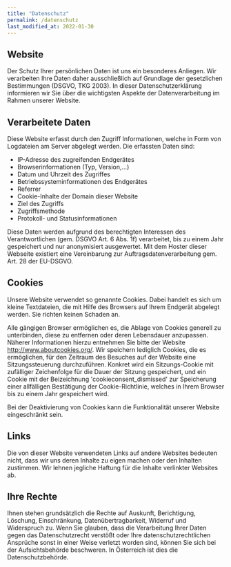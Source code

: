 ```yaml
---
title: "Datenschutz"
permalink: /datenschutz
last_modified_at: 2022-01-30
---
```


## Website
Der Schutz Ihrer persönlichen Daten ist uns ein besonderes Anliegen. Wir verarbeiten Ihre Daten daher ausschließlich auf Grundlage der gesetzlichen Bestimmungen (DSGVO, TKG 2003). In dieser Datenschutzerklärung informieren wir Sie über die wichtigsten Aspekte der Datenverarbeitung im Rahmen unserer Website.

## Verarbeitete Daten
Diese Website erfasst durch den Zugriff Informationen, welche in Form von Logdateien am Server abgelegt werden. Die erfassten Daten sind:

- IP-Adresse des zugreifenden Endgerätes
- Browserinformationen (Typ, Version,...)
- Datum und Uhrzeit des Zugriffes
- Betriebssysteminformationen des Endgerätes
- Referrer
- Cookie-Inhalte der Domain dieser Website
- Ziel des Zugriffs
- Zugriffsmethode
- Protokoll- und Statusinformationen

Diese Daten werden aufgrund des berechtigten Interessen des Verantwortlichen (gem. DSGVO Art. 6 Abs. 1f) verarbeitet, bis zu einem Jahr gespeichert und nur anonymisiert ausgewertet.
Mit dem Hoster dieser Webseite existiert eine Vereinbarung zur Auftragsdatenverarbeitung gem. Art. 28 der EU-DSGVO.

## Cookies
Unsere Website verwendet so genannte Cookies. Dabei handelt es sich um kleine Textdateien, die mit Hilfe des Browsers auf Ihrem Endgerät abgelegt werden. Sie richten keinen Schaden an.

Alle gängigen Browser ermöglichen es, die Ablage von Cookies generell zu unterbinden, diese zu entfernen oder deren Lebensdauer anzupassen. Näherer Informationen hierzu entnehmen Sie bitte der Website http://www.aboutcookies.org/.
Wir speichern lediglich Cookies, die es ermöglichen, für den Zeitraum des Besuches auf der Website eine Sitzungssteuerung durchzuführen. Konkret wird ein Sitzungs-Cookie mit zufälliger Zeichenfolge für die Dauer der Sitzung gespeichert, und ein Cookie mit der Beizeichnung 'cookieconsent_dismissed' zur Speicherung einer allfälligen Bestätigung der Cookie-Richtlinie, welches in Ihrem Browser bis zu einem Jahr gespeichert wird.

Bei der Deaktivierung von Cookies kann die Funktionalität unserer Website eingeschränkt sein.

## Links
Die von dieser Website verwendeten Links auf andere Websites bedeuten nicht, dass wir uns deren Inhalte zu eigen machen oder den Inhalten zustimmen. Wir lehnen jegliche Haftung für die Inhalte verlinkter Websites ab.


## Ihre Rechte
Ihnen stehen grundsätzlich die Rechte auf Auskunft, Berichtigung, Löschung, Einschränkung, Datenübertragbarkeit, Widerruf und Widerspruch zu. Wenn Sie glauben, dass die Verarbeitung Ihrer Daten gegen das Datenschutzrecht verstößt oder Ihre datenschutzrechtlichen Ansprüche sonst in einer Weise verletzt worden sind, können Sie sich bei der Aufsichtsbehörde beschweren. In Österreich ist dies die Datenschutzbehörde.